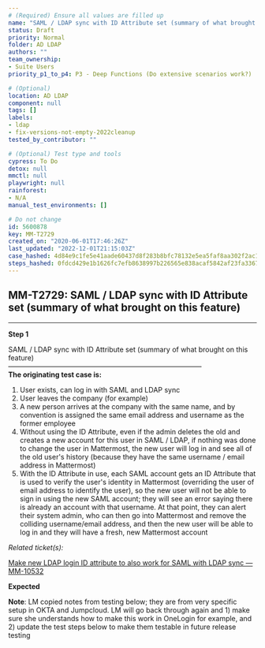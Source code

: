```yaml
---
# (Required) Ensure all values are filled up
name: "SAML / LDAP sync with ID Attribute set (summary of what brought on this feature)"
status: Draft
priority: Normal
folder: AD LDAP
authors: ""
team_ownership:
- Suite Users
priority_p1_to_p4: P3 - Deep Functions (Do extensive scenarios work?)

# (Optional)
location: AD LDAP
component: null
tags: []
labels:
- ldap
- fix-versions-not-empty-2022cleanup
tested_by_contributor: ""

# (Optional) Test type and tools
cypress: To Do
detox: null
mmctl: null
playwright: null
rainforest:
- N/A
manual_test_environments: []

# Do not change
id: 5600878
key: MM-T2729
created_on: "2020-06-01T17:46:26Z"
last_updated: "2022-12-01T21:15:03Z"
case_hashed: 4d84e9c1fe5e41aade60437d8f283b8bfc78132e5ea5faf8aa302f2ac11fddff6644cdb5aa003a4f32be9e75ded0b96c
steps_hashed: 0fdcd429e1b1626fc7efb8638997b226565e838acaf5842af23fa336710561f504877b708a1e2fe2bc735783c4460d22
---
```


<!-- (Auto-generated) Based on frontmatter's "key" and "name" -->

## MM-T2729: SAML / LDAP sync with ID Attribute set (summary of what brought on this feature)

---

**Step 1**

SAML / LDAP sync with ID Attribute set (summary of what brought on this feature)\
————————————————————————————\
**The originating test case is:**

1. User exists, can log in with SAML and LDAP sync
2. User leaves the company (for example)
3. A new person arrives at the company with the same name, and by convention is assigned the same email address and username as the former employee
4. Without using the ID Attribute, even if the admin deletes the old and creates a new account for this user in SAML / LDAP, if nothing was done to change the user in Mattermost, the new user will log in and see all of the old user's history (because they have the same username / email address in Mattermost)
5. With the ID Attribute in use, each SAML account gets an ID Attribute that is used to verify the user's identity in Mattermost (overriding the user of email address to identify the user), so the new user will not be able to sign in using the new SAML account; they will see an error saying there is already an account with that username. At that point, they can alert their system admin, who can then go into Mattermost and remove the colliding username/email address, and then the new user will be able to log in and they will have a fresh, new Mattermost account

_Related ticket(s):_

[Make new LDAP login ID attribute to also work for SAML with LDAP sync — MM-10532](https://mattermost.atlassian.net/browse/MM-10532)

**Expected**

**Note**: LM copied notes from testing below; they are from very specific setup in OKTA and Jumpcloud. LM will go back through again and 1) make sure she understands how to make this work in OneLogin for example, and 2) update the test steps below to make them testable in future release testing
